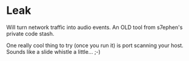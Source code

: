 # Leak

Will turn network traffic into audio events.  An OLD tool from s7ephen's private
code stash. 

One really cool thing to try (once you run it) is port scanning your host.
Sounds like a slide whistle a little... ;-)

